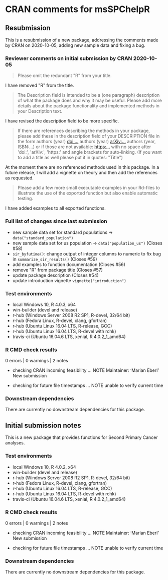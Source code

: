 # CRAN comments for msSPChelpR

## Resubmission

This is a resubmission of a new package, addressing the comments made by CRAN on 2020-10-05, adding new sample data and fixing a bug.

### Reviewer comments on initial submission by CRAN 2020-10-05

> Please omit the redundant "R" from your title.

I have removed "R" from the title.

> The Description field is intended to be a (one paragraph) description of what the package does and why it may be useful. Please add more details about the package functionality and implemented methods in your Description text.

I have revised the description field to be more specific.

> If there are references describing the methods in your package, please add these in the description field of your DESCRIPTION file in the form authors (year) <doi:...> authors (year) <arXiv:...> authors (year, ISBN:...) or if those are not available: <https:...> with no space after 'doi:', 'arXiv:', 'https:' and angle brackets for auto-linking. (If you want to add a title as well please put it in quotes: "Title")

At the moment there are no referenced methods used in this package. In a future release, I will add a vignette on theory and then add the references as requested.

> Please add a few more small executable examples in your Rd-files to illustrate the use of the exported function but also enable automatic testing.

I have added examples to all exported functions.

### Full list of changes since last submission
* new sample data set for standard populations -> `data("standard_population")`
* new sample data set for us population -> `data("population_us")` (Closes #58)
* `sir_byfutime()`: change output of integer columns to numeric to fix bug in `summarize_sir_results()` (Closes #59)
* add examples to function documentation (Closes #56)
* remove "R" from package title (Closes #57)
* update package description (Closes #54)
* update introduction vignette `vignette("introduction")`


### Test environments
* local Windows 10, R 4.0.3, x64
* win-builder (devel and release)
* r-hub (Windows Server 2008 R2 SP1, R-devel, 32/64 bit)
* r-hub (Fedora Linux, R-devel, clang, gfortran)
* r-hub (Ubuntu Linux 16.04 LTS, R-release, GCC)
* r-hub (Ubuntu Linux 16.04 LTS, R-devel with rchk)
* travis-ci (Ubuntu 16.04.6 LTS, xenial, R 4.0.2_1_amd64)

### R CMD check results
0 errors | 0 warnings | 2 notes

* checking CRAN incoming feasibility ... NOTE
Maintainer: ‘Marian Eberl’
New submission

* checking for future file timestamps ... NOTE
unable to verify current time

### Downstream dependencies
There are currently no downstream dependencies for this package.

## Initial submission notes
This is a new package that provides functions for Second Primary Cancer analyses.

### Test environments
* local Windows 10, R 4.0.2, x64
* win-builder (devel and release)
* r-hub (Windows Server 2008 R2 SP1, R-devel, 32/64 bit)
* r-hub (Fedora Linux, R-devel, clang, gfortran)
* r-hub (Ubuntu Linux 16.04 LTS, R-release, GCC)
* r-hub (Ubuntu Linux 16.04 LTS, R-devel with rchk)
* travis-ci (Ubuntu 16.04.6 LTS, xenial, R 4.0.2_1_amd64)

### R CMD check results
0 errors | 0 warnings | 2 notes

* checking CRAN incoming feasibility ... NOTE
Maintainer: ‘Marian Eberl’
New submission

* checking for future file timestamps ... NOTE
unable to verify current time

### Downstream dependencies
There are currently no downstream dependencies for this package.
